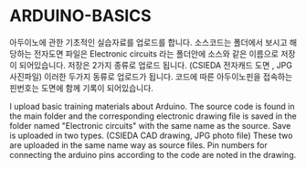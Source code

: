 # ARDUINO-BASICS

아두이노에 관한 기초적인 실습자료를 업로드를 합니다.
소스코드는 폴더에서 보시고 해당하는 전자도면 파일은 Electronic circuits 라는 폴더안에 소스와 같은 이름으로 저장이 되어있습니다.
저장은 2가지 종류로 업로드 됩니다. (CSIEDA 전자캐드 도면 , JPG 사진파일) 이러한 두가지 동류로 업로드가 됩니다.
코드에 따른 아두이노핀을 접속하는 핀번호는 도면에 함께 기록이 되어있습니다.

I upload basic training materials about Arduino.
The source code is found in the main folder and the corresponding electronic drawing file is saved in the folder named "Electronic circuits" with the same name as the source.
Save is uploaded in two types. (CSIEDA CAD drawing, JPG photo file) These two are uploaded in the same name way as source files.
Pin numbers for connecting the arduino pins according to the code are noted in the drawing.

